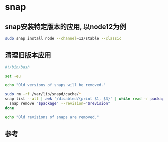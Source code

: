 # snap

## snap安装特定版本的应用, 以node12为例

```bash
sudo snap install node --channel=12/stable --classic
```

## 清理旧版本应用

```bash title="cleanup-old-snaps.sh"
#!/bin/bash

set -eu

echo "Old versions of snaps will be removed."

sudo rm -rf /var/lib/snapd/cache/*
snap list --all | awk '/disabled/{print $1, $3}' | while read -r package revision; do
  snap remove "$package" --revision="$revision"
done

echo "Old revisions of snaps are removed."
```

## 参考